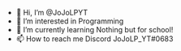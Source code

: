 - 👋 Hi, I’m @JoJoLPYT
- 👀 I’m interested in Programming
- 🌱 I’m currently learning Nothing but for school!
- 📫 How to reach me Discord JoJoLP_YT#0683

<!---
JoJoLPYT/JoJoLPYT is a ✨ special ✨ repository because its `README.md` (this file) appears on your GitHub profile.
You can click the Preview link to take a look at your changes.
--->
